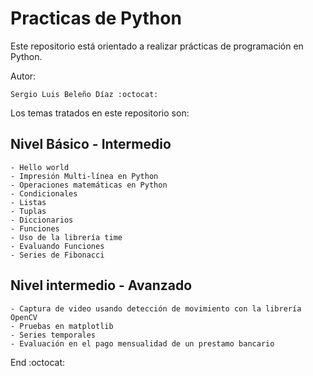 # Practicas de Python 

Este repositorio está orientado a realizar prácticas de programación en Python.

Autor:

    Sergio Luis Beleño Díaz :octocat:

Los temas tratados en este repositorio son:

 ## Nivel Básico - Intermedio

    - Hello world
    - Impresión Multi-línea en Python 
    - Operaciones matemáticas en Python 
    - Condicionales
    - Listas 
    - Tuplas
    - Diccionarios 
    - Funciones 
    - Uso de la librería time
    - Evaluando Funciones 
    - Series de Fibonacci
    
## Nivel intermedio - Avanzado

    - Captura de video usando detección de movimiento con la librería OpenCV
    - Pruebas en matplotlib
    - Series temporales
    - Evaluación en el pago mensualidad de un prestamo bancario
    
End :octocat:
